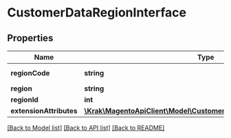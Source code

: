 # CustomerDataRegionInterface

## Properties
Name | Type | Description | Notes
------------ | ------------- | ------------- | -------------
**regionCode** | **string** | Region code | 
**region** | **string** | Region | 
**regionId** | **int** | Region id | 
**extensionAttributes** | [**\Krak\MagentoApiClient\Model\CustomerDataRegionExtensionInterface**](CustomerDataRegionExtensionInterface.md) |  | [optional] 

[[Back to Model list]](../README.md#documentation-for-models) [[Back to API list]](../README.md#documentation-for-api-endpoints) [[Back to README]](../README.md)


